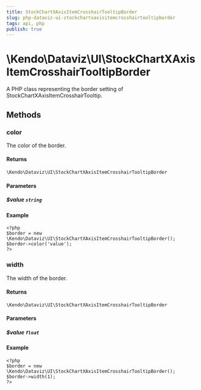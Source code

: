 ```yaml
---
title: StockChartXAxisItemCrosshairTooltipBorder
slug: php-dataviz-ui-stockchartxaxisitemcrosshairtooltipborder
tags: api, php
publish: true
---
```


# \Kendo\Dataviz\UI\StockChartXAxisItemCrosshairTooltipBorder

A PHP class representing the border setting of StockChartXAxisItemCrosshairTooltip.


## Methods

### color
The color of the border.

#### Returns
`\Kendo\Dataviz\UI\StockChartXAxisItemCrosshairTooltipBorder`

#### Parameters

##### $value `string`



#### Example 
    <?php
    $border = new \Kendo\Dataviz\UI\StockChartXAxisItemCrosshairTooltipBorder();
    $border->color('value');
    ?>

### width
The width of the border.

#### Returns
`\Kendo\Dataviz\UI\StockChartXAxisItemCrosshairTooltipBorder`

#### Parameters

##### $value `float`



#### Example 
    <?php
    $border = new \Kendo\Dataviz\UI\StockChartXAxisItemCrosshairTooltipBorder();
    $border->width(1);
    ?>

 
